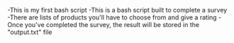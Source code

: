 -This is my first bash script
-This is a bash script built to complete a survey 
-There are lists of products you'll have to choose from and give a rating
-Once you've completed the survey, the result will be stored in the "output.txt" file